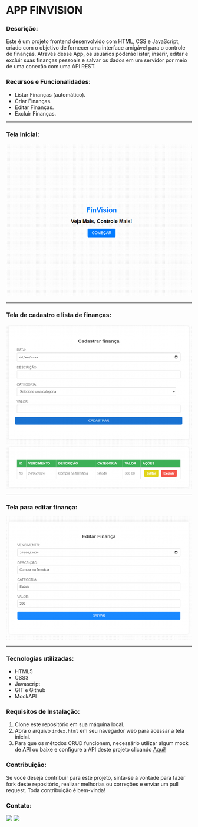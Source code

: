 # APP FINVISION

### Descrição:
Este é um projeto frontend desenvolvido com HTML, CSS e JavaScript, criado com o objetivo de fornecer uma interface amigável para o controle de finanças. Através desse App, os usuários poderão listar, inserir, editar e excluir suas finanças pessoais e salvar os dados em um servidor por meio de uma conexão com uma API REST.

### Recursos e Funcionalidades:
- Listar Finanças (automático).
- Criar Finanças.
- Editar Finanças.
- Excluir Finanças.
<hr>

### Tela Inicial:
![preview](./.github/index.png)
<hr>

### Tela de cadastro e lista de finanças:
![preview](./.github/cadastrar.png)
<hr>

### Tela para editar finança:
![preview](./.github/editar.png)
<hr>

### Tecnologias utilizadas:
- HTML5
- CSS3
- Javascript
- GIT e Github
- MockAPI

### Requisitos de Instalação:
1. Clone este repositório em sua máquina local.
2. Abra o arquivo `index.html` em seu navegador web para acessar a tela inicial.
3. Para que os métodos CRUD funcionem, necessário utilizar algum mock de API ou baixe e configure a API deste projeto clicando <a href="https://github.com/jonathandscoutinho/finVision_back-spti" target="_blank">Aqui!</a>

### Contribuição:
Se você deseja contribuir para este projeto, sinta-se à vontade para fazer fork deste repositório, realizar melhorias ou correções e enviar um pull request. Toda contribuição é bem-vinda!

### Contato:

 <div> 
  <a href = "mailto:jonathandscoutinho@gmail.com">
  <img src="https://img.shields.io/badge/-Gmail-%23333?style=for-the-badge&logo=gmail&logoColor=white" target="_blank"></a>
  <a href="https://www.linkedin.com/in/jonathandscoutinho/" target="_blank">
  <img src="https://img.shields.io/badge/-LinkedIn-%230077B5?style=for-the-badge&logo=linkedin&logoColor=white" target="_blank"></a>  
  </div>
